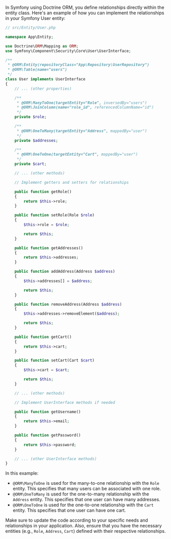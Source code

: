 In Symfony using Doctrine ORM, you define relationships directly within the entity class. Here's an example of how you can implement the relationships in your Symfony User entity:

```php
// src/Entity/User.php

namespace App\Entity;

use Doctrine\ORM\Mapping as ORM;
use Symfony\Component\Security\Core\User\UserInterface;

/**
 * @ORM\Entity(repositoryClass="App\Repository\UserRepository")
 * @ORM\Table(name="users")
 */
class User implements UserInterface
{
    // ... (other properties)

    /**
     * @ORM\ManyToOne(targetEntity="Role", inversedBy="users")
     * @ORM\JoinColumn(name="role_id", referencedColumnName="id")
     */
    private $role;

    /**
     * @ORM\OneToMany(targetEntity="Address", mappedBy="user")
     */
    private $addresses;

    /**
     * @ORM\OneToOne(targetEntity="Cart", mappedBy="user")
     */
    private $cart;

    // ... (other methods)

    // Implement getters and setters for relationships

    public function getRole()
    {
        return $this->role;
    }

    public function setRole(Role $role)
    {
        $this->role = $role;

        return $this;
    }

    public function getAddresses()
    {
        return $this->addresses;
    }

    public function addAddress(Address $address)
    {
        $this->addresses[] = $address;

        return $this;
    }

    public function removeAddress(Address $address)
    {
        $this->addresses->removeElement($address);

        return $this;
    }

    public function getCart()
    {
        return $this->cart;
    }

    public function setCart(Cart $cart)
    {
        $this->cart = $cart;

        return $this;
    }

    // ... (other methods)

    // Implement UserInterface methods if needed

    public function getUsername()
    {
        return $this->email;
    }

    public function getPassword()
    {
        return $this->password;
    }

    // ... (other UserInterface methods)
}
```

In this example:

- `@ORM\ManyToOne` is used for the many-to-one relationship with the `Role` entity. This specifies that many users can be associated with one role.
- `@ORM\OneToMany` is used for the one-to-many relationship with the `Address` entity. This specifies that one user can have many addresses.
- `@ORM\OneToOne` is used for the one-to-one relationship with the `Cart` entity. This specifies that one user can have one cart.

Make sure to update the code according to your specific needs and relationships in your application. Also, ensure that you have the necessary entities (e.g., `Role`, `Address`, `Cart`) defined with their respective relationships.
